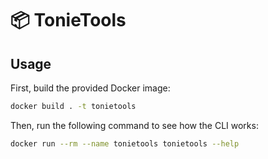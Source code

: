 # :package: TonieTools

## Usage

First, build the provided Docker image:
```bash
docker build . -t tonietools
```

Then, run the following command to see how the CLI works:

```bash
docker run --rm --name tonietools tonietools --help
```